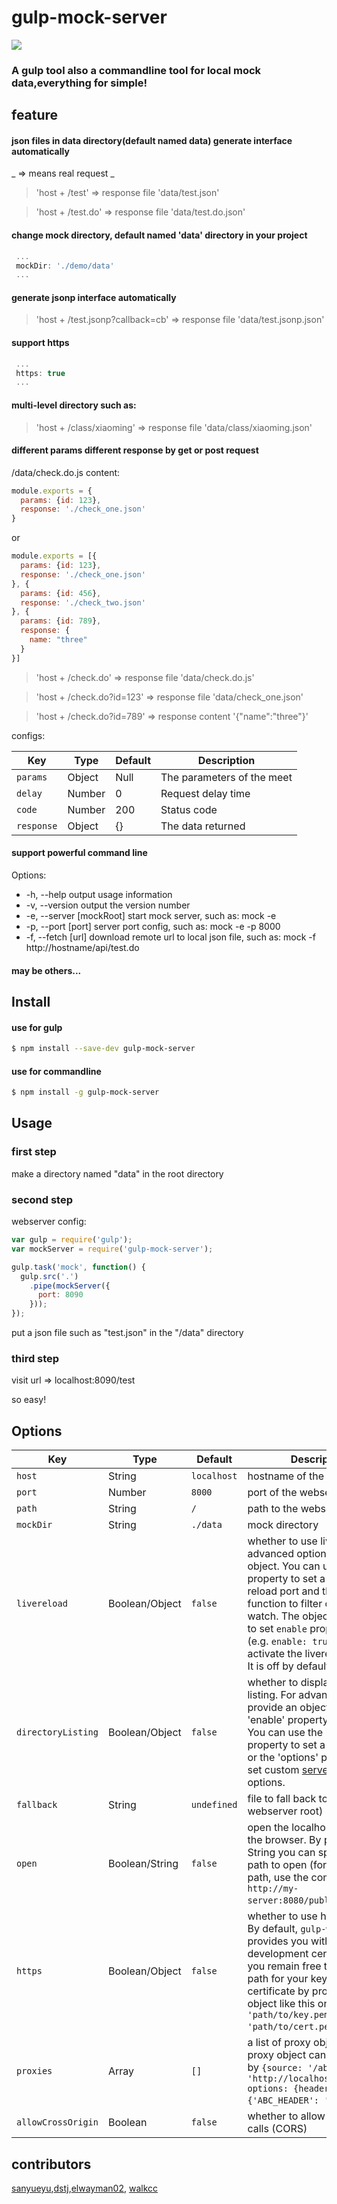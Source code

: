 # gulp-mock-server
<img src="http://gtms04.alicdn.com/tps/i4/TB1cqoFLpXXXXXbXFXXF3Q4QpXX-300-320.png" /><br />
### A gulp tool also a commandline tool for local mock data,everything for simple!


## feature
#### json files in data directory(default named data) generate interface automatically
_ => means  real request _
 >'host + /test'  => response file 'data/test.json'

 >'host + /test.do'  => response file 'data/test.do.json'

#### change mock directory, default named 'data' directory in your project
```javascript
 ...
 mockDir: './demo/data'
 ...
```
#### generate jsonp interface automatically

 >'host + /test.jsonp?callback=cb'  => response file 'data/test.jsonp.json'

#### support https
```javascript
 ...
 https: true
 ...
```
#### multi-level directory such as:

 >'host + /class/xiaoming'  => response file 'data/class/xiaoming.json'

#### different params different response by get or post request

/data/check.do.js content:

```javascript
module.exports = {
  params: {id: 123},
  response: './check_one.json'
}
```
or

```javascript
module.exports = [{
  params: {id: 123},
  response: './check_one.json'
}, {
  params: {id: 456},
  response: './check_two.json'
}, {
  params: {id: 789},
  response: {
    name: "three"
  }
}]
```

 >'host + /check.do'  => response file 'data/check.do.js'

 >'host + /check.do?id=123'  => response file 'data/check_one.json'

 >'host + /check.do?id=789'  => response content '{"name":"three"}'

configs:

Key | Type | Default | Description |
--- | --- | --- | --- |
`params` | Object | Null | The parameters of the meet
`delay` | Number | 0 | Request delay time
`code` | Number  | 200 | Status code
`response` | Object | {} | The data returned

#### support powerful command line
Options:
- -h, --help               output usage information
- -v, --version            output the version number
- -e, --server [mockRoot]  start mock server, such as: mock -e
- -p, --port [port]        server port config, such as: mock -e -p 8000
- -f, --fetch [url]        download remote url to local json file, such as: mock -f http://hostname/api/test.do

#### may be others...

## Install

#### use for gulp
```sh
$ npm install --save-dev gulp-mock-server
```
#### use for commandline
```sh
$ npm install -g gulp-mock-server
```

## Usage

### first step
make a directory named "data" in the root directory

### second step
webserver config:

```js
var gulp = require('gulp');
var mockServer = require('gulp-mock-server');

gulp.task('mock', function() {
  gulp.src('.')
    .pipe(mockServer({
      port: 8090
    }));
});
```
put a json file such as "test.json" in the "/data" directory

### third step
visit url => localhost:8090/test

 so easy!

## Options

Key | Type | Default | Description |
--- | --- | --- | --- |
`host` | String | `localhost` | hostname of the webserver
`port` | Number | `8000` | port of the webserver
`path` | String | `/` | path to the webserver
`mockDir` | String | `./data` | mock directory
`livereload` | Boolean/Object | `false` | whether to use livereload. For advanced options, provide an object. You can use the 'port' property to set a custom live reload port and the `filter` function to filter out files to watch. The object also needs to set `enable` property to true (e.g. `enable: true`) in order to activate the livereload mode. It is off by default.
`directoryListing` | Boolean/Object | `false` | whether to display a directory listing. For advanced options, provide an object with the 'enable' property set to true. You can use the 'path' property to set a custom path or the 'options' property to set custom [serve-index](https://github.com/expressjs/serve-index) options.
`fallback` | String | `undefined` | file to fall back to (relative to webserver root)
`open` | Boolean/String | `false` | open the localhost server in the browser. By providing a String you can specify the path to open (for complete path, use the complete url `http://my-server:8080/public/`) .
`https` | Boolean/Object | `false` | whether to use https or not. By default, `gulp-webserver` provides you with a development certificate but you remain free to specify a path for your key and certificate by providing an object like this one: `{key: 'path/to/key.pem', cert: 'path/to/cert.pem'}`.
`proxies` | Array | `[]`| a list of proxy objects.  Each proxy object can be specified by `{source: '/abc', target: 'http://localhost:8080/abc', options: {headers: {'ABC_HEADER': 'abc'}}}`.
`allowCrossOrigin` | Boolean | `false`| whether to allow cross origin calls (CORS)

## contributors

[sanyueyu](https://github.com/sanyueyu),[dstj](https://github.com/dstj),[elwayman02](https://github.com/elwayman02),
[walkcc](https://github.com/walkcc)
